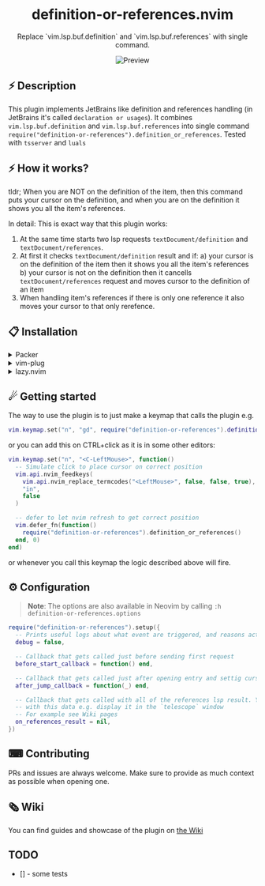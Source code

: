 <p align="center">
  <h1 align="center">definition-or-references.nvim</h2>
</p>

<p align="center">
    Replace `vim.lsp.buf.definition` and `vim.lsp.buf.references` with single command.
</p>

<div align="center">

![Preview](https://user-images.githubusercontent.com/35625949/232309658-ca59b473-1e8a-4551-86e4-d3fbe55f6bf6.gif)
</div>

## ⚡️ Description 

This plugin implements JetBrains like definition and references handling (in JetBrains it's called `declaration or usages`). It combines
`vim.lsp.buf.definition` and `vim.lsp.buf.references` into single command `require("definition-or-references").definition_or_references`.
Tested with `tsserver` and `luals`

## ⚡️ How it works?

tldr; When you are NOT on the definition of the item, then this command puts your cursor on the definition,
      and when you are on the definition it shows you all the item's references.

In detail:
This is exact way that this plugin works:
1. At the same time starts two lsp requests `textDocument/definition` and `textDocument/references`.
2. At first it checks `textDocument/definition` result and if:
    a) your cursor is on the definition of the item then it shows you all the item's references
    b) your cursor is not on the definition then it cancells `textDocument/references` request and moves cursor to the definition of an item
3. When handling item's references if there is only one reference it also moves your cursor to that only rerefence.

## 📋 Installation

<details>
<summary>Packer</summary>

```lua
use {"KostkaBrukowa/definition-or-references.nvim"}
```

</details>

<details>
<summary>vim-plug</summary>

```lua
Plug "KostkaBrukowa/definition-or-references.nvim"
```

</details>

<details>
<summary>lazy.nvim</summary>

```lua
require("lazy").setup({"KostkaBrukowa/definition-or-references.nvim"})
```

</details>

## ☄ Getting started

The way to use the plugin is to just make a keymap that calls the plugin e.g.
```lua
vim.keymap.set("n", "gd", require("definition-or-references").definition_or_references, { silent = true })
```

or you can add this on CTRL+click as it is in some other editors:
```lua
vim.keymap.set("n", "<C-LeftMouse>", function()
  -- Simulate click to place cursor on correct position
  vim.api.nvim_feedkeys(
    vim.api.nvim_replace_termcodes("<LeftMouse>", false, false, true),
    "in",
    false
  )

  -- defer to let nvim refresh to get correct position
  vim.defer_fn(function()
    require("definition-or-references").definition_or_references()
  end, 0)
end)
```

or whenever you call this keymap the logic described above will fire.

## ⚙ Configuration

> **Note**: The options are also available in Neovim by calling `:h definition-or-references.options`

```lua
require("definition-or-references").setup({
  -- Prints useful logs about what event are triggered, and reasons actions are executed.
  debug = false,

  -- Callback that gets called just before sending first request
  before_start_callback = function() end,

  -- Callback that gets called just after opening entry and settig cursor position
  after_jump_callback = function(_) end,

  -- Callback that gets called with all of the references lsp result. You can do whatever you want
  -- with this data e.g. display it in the `telescope` window
  -- For example see Wiki pages
  on_references_result = nil,
})
```

## ⌨ Contributing

PRs and issues are always welcome. Make sure to provide as much context as possible when opening one.

## 🗞 Wiki

You can find guides and showcase of the plugin on [the Wiki](https://github.com/KostkaBrukowa/definition-or-references.nvim/wiki)

## TODO
- [] - some tests
